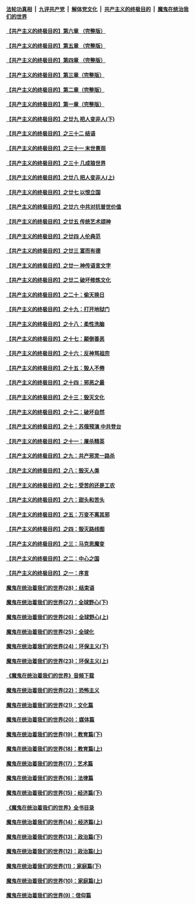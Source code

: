 

####  [法轮功真相](../../../../basic/blob/master/README.md?t=04291132) &nbsp;|&nbsp; [九评共产党](../../../../9ping.md/blob/master/README.md?t=04291132) &nbsp;|&nbsp; [解体党文化](../../../../jtdwh.md/blob/master/README.md?t=04291132)  &nbsp;|&nbsp; [共产主义的终极目的](../../../../gczydzjmd.md/blob/master/README.md?t=04291132) &nbsp;|&nbsp; [魔鬼在统治我们的世界](../../../../mgztzwmdsj.md/blob/master/README.md?t=04291132) 

#### [【共产主义的终极目的】第六章 （完整版）](../pages/nsc422/n11428913.md?t=04291132) 

#### [【共产主义的终极目的】第五章 （完整版）](../pages/nsc422/n11428912.md?t=04291132) 

#### [【共产主义的终极目的】第四章 （完整版）](../pages/nsc422/n11428907.md?t=04291132) 

#### [【共产主义的终极目的】第三章（完整版）](../pages/nsc422/n11428848.md?t=04291132) 

#### [【共产主义的终极目的】第二章（完整版）](../pages/nsc422/n11428831.md?t=04291132) 

#### [【共产主义的终极目的】第一章（完整版）](../pages/nsc422/n11417651.md?t=04291132) 

#### [【共产主义的终极目的】之廿九 把人变非人(下)](../pages/nsc422/n11344140.md?t=04291132) 

#### [【共产主义的终极目的】之三十二 结语](../pages/nsc422/n11360535.md?t=04291132) 

#### [【共产主义的终极目的】之三十一 末世景观](../pages/nsc422/n11351129.md?t=04291132) 

#### [【共产主义的终极目的】之三十 几成狼世界](../pages/nsc422/n11348280.md?t=04291132) 

#### [【共产主义的终极目的】之廿八 把人变非人(上)](../pages/nsc422/n11340492.md?t=04291132) 

#### [【共产主义的终极目的】之廿七 以恨立国](../pages/nsc422/n11336944.md?t=04291132) 

#### [【共产主义的终极目的】之廿六 中共对抗普世价值](../pages/nsc422/n11324785.md?t=04291132) 

#### [【共产主义的终极目的】之廿五 传统艺术颂神](../pages/nsc422/n11296396.md?t=04291132) 

#### [【共产主义的终极目的】之廿四 人伦典范](../pages/nsc422/n11296397.md?t=04291132) 

#### [【共产主义的终极目的】之廿三 富而有德](../pages/nsc422/n11283598.md?t=04291132) 

#### [【共产主义的终极目的】之廿一 神传语言文字](../pages/nsc422/n11263265.md?t=04291132) 

#### [【共产主义的终极目的】之廿二 破坏修炼文化](../pages/nsc422/n11245728.md?t=04291132) 

#### [【共产主义的终极目的】之二十：偷天换日](../pages/nsc422/n11238846.md?t=04291132) 

#### [【共产主义的终极目的】之十九：打开地狱门](../pages/nsc422/n11206376.md?t=04291132) 

#### [【共产主义的终极目的】之十八：柔性洗脑](../pages/nsc422/n11199994.md?t=04291132) 

#### [【共产主义的终极目的】之十七：颠倒善恶](../pages/nsc422/n11179782.md?t=04291132) 

#### [【共产主义的终极目的】之十六：反神骂祖宗](../pages/nsc422/n11166798.md?t=04291132) 

#### [【共产主义的终极目的】之十五：毁人不倦](../pages/nsc422/n11166792.md?t=04291132) 

#### [【共产主义的终极目的】之十四：邪恶之最](../pages/nsc422/n11150249.md?t=04291132) 

#### [【共产主义的终极目的】之十三：毁灭文化](../pages/nsc422/n11135227.md?t=04291132) 

#### [【共产主义的终极目的】之十二：破坏自然](../pages/nsc422/n11135214.md?t=04291132) 

#### [【共产主义的终极目的】之十：苏俄预演 中共登台](../pages/nsc422/n11118424.md?t=04291132) 

#### [【共产主义的终极目的】之十一：屠杀精英](../pages/nsc422/n11118442.md?t=04291132) 

#### [【共产主义的终极目的】之九：共产邪灵一路杀](../pages/nsc422/n11114139.md?t=04291132) 

#### [【共产主义的终极目的】之八：毁灭人类](../pages/nsc422/n11108503.md?t=04291132) 

#### [【共产主义的终极目的】之七：受苦的还是工农](../pages/nsc422/n11101809.md?t=04291132) 

#### [【共产主义的终极目的】之六：甜头和苦头](../pages/nsc422/n11096971.md?t=04291132) 

#### [【共产主义的终极目的】之五：万变不离其邪](../pages/nsc422/n11091285.md?t=04291132) 

#### [【共产主义的终极目的】之四：毁灭路线图](../pages/nsc422/n11086284.md?t=04291132) 

#### [【共产主义的终极目的】之三：马克思魔变](../pages/nsc422/n11061941.md?t=04291132) 

#### [【共产主义的终极目的】之二：中心之国](../pages/nsc422/n11047728.md?t=04291132) 

#### [【共产主义的终极目的】之一：序言](../pages/nsc422/n11086077.md?t=04291132) 

#### [魔鬼在统治着我们的世界(28)：结束语](../pages/nsc422/n10936246.md?t=04291132) 

#### [魔鬼在统治着我们的世界(27)：全球野心(下)](../pages/nsc422/n10928319.md?t=04291132) 

#### [魔鬼在统治着我们的世界(26)：全球野心(上)](../pages/nsc422/n10900318.md?t=04291132) 

#### [魔鬼在统治着我们的世界(25)：全球化](../pages/nsc422/n10788205.md?t=04291132) 

#### [魔鬼在统治着我们的世界(24)：环保主义(下)](../pages/nsc422/n10695307.md?t=04291132) 

#### [魔鬼在统治着我们的世界(23)：环保主义(上)](../pages/nsc422/n10688613.md?t=04291132) 

#### [《魔鬼在统治着我们的世界》音频下载](../pages/nsc422/n10635553.md?t=04291132) 

#### [魔鬼在统治着我们的世界(22)：恐怖主义](../pages/nsc422/n10614727.md?t=04291132) 

#### [魔鬼在统治着我们的世界(21)：文化篇](../pages/nsc422/n10597706.md?t=04291132) 

#### [魔鬼在统治着我们的世界(20)：媒体篇](../pages/nsc422/n10586579.md?t=04291132) 

#### [魔鬼在统治着我们的世界(19)：教育篇(下)](../pages/nsc422/n10564808.md?t=04291132) 

#### [魔鬼在统治着我们的世界(18)：教育篇(上)](../pages/nsc422/n10526970.md?t=04291132) 

#### [魔鬼在统治着我们的世界(17)：艺术篇](../pages/nsc422/n10499093.md?t=04291132) 

#### [魔鬼在统治着我们的世界(16)：法律篇](../pages/nsc422/n10485969.md?t=04291132) 

#### [魔鬼在统治着我们的世界(15)：经济篇(下)](../pages/nsc422/n10469975.md?t=04291132) 

#### [《魔鬼在统治着我们的世界》全书目录](../pages/nsc422/n10464261.md?t=04291132) 

#### [魔鬼在统治着我们的世界(14)：经济篇(上)](../pages/nsc422/n10457370.md?t=04291132) 

#### [魔鬼在统治着我们的世界(13)：政治篇(下)](../pages/nsc422/n10448270.md?t=04291132) 

#### [魔鬼在统治着我们的世界(12)：政治篇(上)](../pages/nsc422/n10444576.md?t=04291132) 

#### [魔鬼在统治着我们的世界(11)：家庭篇(下)](../pages/nsc422/n10440961.md?t=04291132) 

#### [魔鬼在统治着我们的世界(10)：家庭篇(上)](../pages/nsc422/n10435448.md?t=04291132) 

#### [魔鬼在统治着我们的世界(9)：信仰篇](../pages/nsc422/n10432159.md?t=04291132) 


